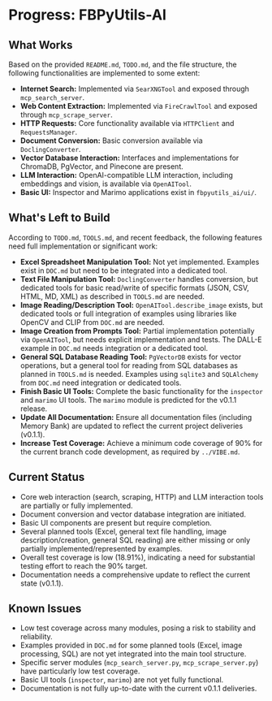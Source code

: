 # Progress: FBPyUtils-AI

## What Works

Based on the provided `README.md`, `TODO.md`, and the file structure, the following functionalities are implemented to some extent:

-   **Internet Search:** Implemented via `SearXNGTool` and exposed through `mcp_search_server`.
-   **Web Content Extraction:** Implemented via `FireCrawlTool` and exposed through `mcp_scrape_server`.
-   **HTTP Requests:** Core functionality available via `HTTPClient` and `RequestsManager`.
-   **Document Conversion:** Basic conversion available via `DoclingConverter`.
-   **Vector Database Interaction:** Interfaces and implementations for ChromaDB, PgVector, and Pinecone are present.
-   **LLM Interaction:** OpenAI-compatible LLM interaction, including embeddings and vision, is available via `OpenAITool`.
-   **Basic UI:** Inspector and Marimo applications exist in `fbpyutils_ai/ui/`.

## What's Left to Build

According to `TODO.md`, `TOOLS.md`, and recent feedback, the following features need full implementation or significant work:

-   **Excel Spreadsheet Manipulation Tool:** Not yet implemented. Examples exist in `DOC.md` but need to be integrated into a dedicated tool.
-   **Text File Manipulation Tool:** `DoclingConverter` handles conversion, but dedicated tools for basic read/write of specific formats (JSON, CSV, HTML, MD, XML) as described in `TOOLS.md` are needed.
-   **Image Reading/Description Tool:** `OpenAITool.describe_image` exists, but dedicated tools or full integration of examples using libraries like OpenCV and CLIP from `DOC.md` are needed.
-   **Image Creation from Prompts Tool:** Partial implementation potentially via `OpenAITool`, but needs explicit implementation and tests. The DALL-E example in `DOC.md` needs integration or a dedicated tool.
-   **General SQL Database Reading Tool:** `PgVectorDB` exists for vector operations, but a general tool for reading from SQL databases as planned in `TOOLS.md` is needed. Examples using `sqlite3` and `SQLAlchemy` from `DOC.md` need integration or dedicated tools.
-   **Finish Basic UI Tools:** Complete the basic functionality for the `inspector` and `marimo` UI tools. The `marimo` module is predicted for the v0.1.1 release.
-   **Update All Documentation:** Ensure all documentation files (including Memory Bank) are updated to reflect the current project deliveries (v0.1.1).
-   **Increase Test Coverage:** Achieve a minimum code coverage of 90% for the current branch code development, as required by `../VIBE.md`.

## Current Status

-   Core web interaction (search, scraping, HTTP) and LLM interaction tools are partially or fully implemented.
-   Document conversion and vector database integration are initiated.
-   Basic UI components are present but require completion.
-   Several planned tools (Excel, general text file handling, image description/creation, general SQL reading) are either missing or only partially implemented/represented by examples.
-   Overall test coverage is low (18.91%), indicating a need for substantial testing effort to reach the 90% target.
-   Documentation needs a comprehensive update to reflect the current state (v0.1.1).

## Known Issues

-   Low test coverage across many modules, posing a risk to stability and reliability.
-   Examples provided in `DOC.md` for some planned tools (Excel, image processing, SQL) are not yet integrated into the main tool structure.
-   Specific server modules (`mcp_search_server.py`, `mcp_scrape_server.py`) have particularly low test coverage.
-   Basic UI tools (`inspector`, `marimo`) are not yet fully functional.
-   Documentation is not fully up-to-date with the current v0.1.1 deliveries.
